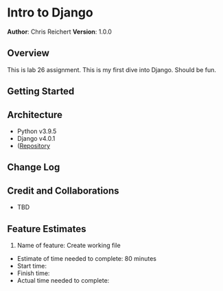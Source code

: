 # Intro to Django

**Author**:  Chris Reichert
**Version**: 1.0.0 

## Overview
This is lab 26 assignment. This is my first dive into Django. Should be fun.

## Getting Started

<!-- What are the steps that a user must take in order to build this app on their own machine and get it running? -->

## Architecture
* Python v3.9.5
* Django v4.0.1
* ([Repository](https://github.com/reichertc2/django-snacks)
<!-- Provide a detailed description of the application design. What technologies (languages, libraries, etc) you're using, and any other relevant design information. -->

## Change Log

<!-- Use this area to document the iterative changes made to your application as each feature is successfully implemented. Use time stamps. Here's an example:

01-01-2001 4:59pm - Application now has a fully-functional express server, with a GET route for the location resource. -->

## Credit and Collaborations
* TBD

## Feature Estimates

1. Name of feature: Create working file
* Estimate of time needed to complete: 80 minutes
* Start time: 
* Finish time: 
* Actual time needed to complete: